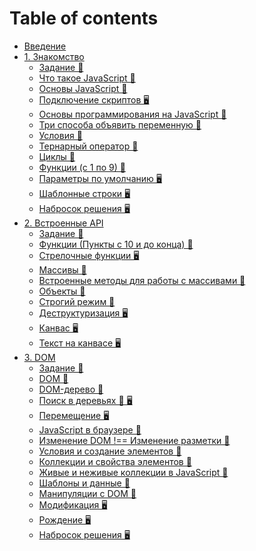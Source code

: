 # Table of contents

* [Введение](README.md)
* [1. Знакомство](01/README.md)
  * [Задание &#129327;](01/task.md)
  * [Что такое JavaScript &#128215;]()
  * [Основы JavaScript &#128170;](https://htmlacademy.ru/courses/343)
  * [Подключение скриптов &#128421;]()
  * [Основы программирования на JavaScript &#128170;](https://htmlacademy.ru/courses/207)
  * [Три способа объявить переменную &#128215;]()
  * [Условия &#128170;](https://htmlacademy.ru/courses/209)
  * [Тернарный оператор &#128215;]()
  * [Циклы &#128170;](https://htmlacademy.ru/courses/211)
  * [Функции (c 1 по 9) &#128170;](https://htmlacademy.ru/courses/215)
  * [Параметры по умолчанию &#128421;]()
  * [Шаблонные строки &#128421;]()
  * [Набросок решения &#128421;]() 
* [2. Встроенные API](02/README.md)
  * [Задание &#129327;](02/task.md) 
  * [Функции (Пункты с 10 и до конца) &#128170;](https://htmlacademy.ru/courses/215) 
  * [Стрелочные функции &#128421;](https://youtu.be/C0Mx2yPysLI) 
  * [Массивы &#128170;](https://htmlacademy.ru/courses/213) 
  * [Встроенные методы для работы с массивами &#128215;](02/arrays-methods.md) 
  * [Объекты &#128170;](https://htmlacademy.ru/courses/217) 
  * [Строгий режим &#128215;](use-strict.md) 
  * [Деструктуризация &#128421;](https://youtu.be/tGV7QSCPlDI) 
  * [Канвас &#128421;](02/canvas.md) 
  * [Текст на канвасе &#128421;]() 
* [3. DOM](03/README.md)
  * [Задание &#129327;](03/task.md)
  * [DOM &#128215;](03/dom.md) 
  * [DOM-дерево &#128215;](03/dom-tree.md) 
  * [Поиск в деревьях &#128215; &#128421;]() 
  * [Перемещение &#128421;]() 
  * [JavaScript в браузере &#128170;](https://htmlacademy.ru/courses/219)
  * [Изменение DOM !== Изменение разметки &#128215;]() 
  * [Условия и создание элементов &#128170;](https://htmlacademy.ru/courses/347)
  * [Коллекции и свойства элементов &#128170;](https://htmlacademy.ru/courses/349)
  * [Живые и неживые коллекции в JavaScript &#128215;]() 
  * [Шаблоны и данные &#128215;]() 
  * [Манипуляции с DOM &#128170;]() 
  * [Модификация &#128421;]() 
  * [Рождение &#128421;]() 
  * [Набросок решения &#128421;]() 
